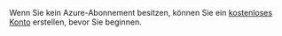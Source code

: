 Wenn Sie kein Azure-Abonnement besitzen, können Sie ein [kostenloses Konto](https://azure.microsoft.com/free/) erstellen, bevor Sie beginnen.